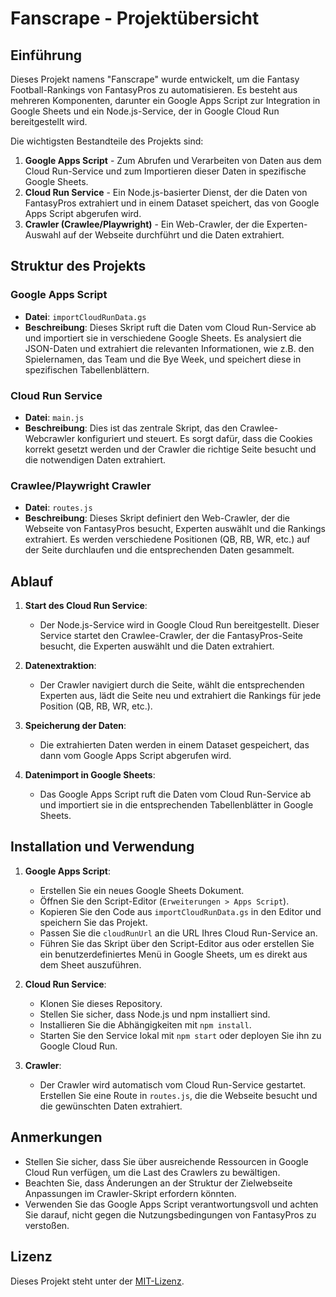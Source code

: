 # Fanscrape - Projektübersicht

## Einführung

Dieses Projekt namens "Fanscrape" wurde entwickelt, um die Fantasy Football-Rankings von FantasyPros zu automatisieren. Es besteht aus mehreren Komponenten, darunter ein Google Apps Script zur Integration in Google Sheets und ein Node.js-Service, der in Google Cloud Run bereitgestellt wird. 

Die wichtigsten Bestandteile des Projekts sind:

1. **Google Apps Script** - Zum Abrufen und Verarbeiten von Daten aus dem Cloud Run-Service und zum Importieren dieser Daten in spezifische Google Sheets.
2. **Cloud Run Service** - Ein Node.js-basierter Dienst, der die Daten von FantasyPros extrahiert und in einem Dataset speichert, das von Google Apps Script abgerufen wird.
3. **Crawler (Crawlee/Playwright)** - Ein Web-Crawler, der die Experten-Auswahl auf der Webseite durchführt und die Daten extrahiert.

## Struktur des Projekts

### Google Apps Script
- **Datei**: `importCloudRunData.gs`
- **Beschreibung**: Dieses Skript ruft die Daten vom Cloud Run-Service ab und importiert sie in verschiedene Google Sheets. Es analysiert die JSON-Daten und extrahiert die relevanten Informationen, wie z.B. den Spielernamen, das Team und die Bye Week, und speichert diese in spezifischen Tabellenblättern.

### Cloud Run Service
- **Datei**: `main.js`
- **Beschreibung**: Dies ist das zentrale Skript, das den Crawlee-Webcrawler konfiguriert und steuert. Es sorgt dafür, dass die Cookies korrekt gesetzt werden und der Crawler die richtige Seite besucht und die notwendigen Daten extrahiert.

### Crawlee/Playwright Crawler
- **Datei**: `routes.js`
- **Beschreibung**: Dieses Skript definiert den Web-Crawler, der die Webseite von FantasyPros besucht, Experten auswählt und die Rankings extrahiert. Es werden verschiedene Positionen (QB, RB, WR, etc.) auf der Seite durchlaufen und die entsprechenden Daten gesammelt.

## Ablauf

1. **Start des Cloud Run Service**:
   - Der Node.js-Service wird in Google Cloud Run bereitgestellt. Dieser Service startet den Crawlee-Crawler, der die FantasyPros-Seite besucht, die Experten auswählt und die Daten extrahiert.
  
2. **Datenextraktion**:
   - Der Crawler navigiert durch die Seite, wählt die entsprechenden Experten aus, lädt die Seite neu und extrahiert die Rankings für jede Position (QB, RB, WR, etc.).

3. **Speicherung der Daten**:
   - Die extrahierten Daten werden in einem Dataset gespeichert, das dann vom Google Apps Script abgerufen wird.

4. **Datenimport in Google Sheets**:
   - Das Google Apps Script ruft die Daten vom Cloud Run-Service ab und importiert sie in die entsprechenden Tabellenblätter in Google Sheets.

## Installation und Verwendung

1. **Google Apps Script**:
   - Erstellen Sie ein neues Google Sheets Dokument.
   - Öffnen Sie den Script-Editor (`Erweiterungen > Apps Script`).
   - Kopieren Sie den Code aus `importCloudRunData.gs` in den Editor und speichern Sie das Projekt.
   - Passen Sie die `cloudRunUrl` an die URL Ihres Cloud Run-Service an.
   - Führen Sie das Skript über den Script-Editor aus oder erstellen Sie ein benutzerdefiniertes Menü in Google Sheets, um es direkt aus dem Sheet auszuführen.

2. **Cloud Run Service**:
   - Klonen Sie dieses Repository.
   - Stellen Sie sicher, dass Node.js und npm installiert sind.
   - Installieren Sie die Abhängigkeiten mit `npm install`.
   - Starten Sie den Service lokal mit `npm start` oder deployen Sie ihn zu Google Cloud Run.

3. **Crawler**:
   - Der Crawler wird automatisch vom Cloud Run-Service gestartet. Erstellen Sie eine Route in `routes.js`, die die Webseite besucht und die gewünschten Daten extrahiert.

## Anmerkungen

- Stellen Sie sicher, dass Sie über ausreichende Ressourcen in Google Cloud Run verfügen, um die Last des Crawlers zu bewältigen.
- Beachten Sie, dass Änderungen an der Struktur der Zielwebseite Anpassungen im Crawler-Skript erfordern könnten.
- Verwenden Sie das Google Apps Script verantwortungsvoll und achten Sie darauf, nicht gegen die Nutzungsbedingungen von FantasyPros zu verstoßen.

## Lizenz

Dieses Projekt steht unter der [MIT-Lizenz](LICENSE).